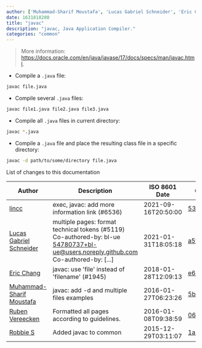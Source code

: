 ```yaml
---
author: ['Muhammad-Sharif Moustafa', 'Lucas Gabriel Schneider', 'Eric Chang', 'lincc', 'Robbie S', 'Ruben Vereecken']
date: 1631818200
title: "javac"
description: "javac, Java Application Compiler."
categories: "common"
---
```

> More information: <https://docs.oracle.com/en/java/javase/17/docs/specs/man/javac.html>.

- Compile a `.java` file:

```bash
javac file.java
```

- Compile several `.java` files:

```bash
javac file1.java file2.java file3.java
```

- Compile all `.java` files in current directory:

```bash
javac *.java
```

- Compile a `.java` file and place the resulting class file in a specific directory:

```bash
javac -d path/to/some/directory file.java
```
List of changes to this documentation


Author | Description | ISO 8601 Date | GitHub link
------|-----|-----|-----
[lincc](mailto:46962923+blueskyson@users.noreply.github.com) | exec, javac: add more information link (#6536) | 2021-09-16T20:50:00 | [53bb0828896b](https://github.com/tldr-pages/tldr/commit/53bb0828896bfcca7b5ce118fe241ef20c7a6fb0)
[Lucas Gabriel Schneider](mailto:casdpa@gmail.com) | multiple pages: format technical tokens (#5119) Co-authored-by: bl-ue <54780737+bl-ue@users.noreply.github.com> Co-authored-by: [...] | 2021-01-31T18:05:18 | [a5fe31bc47ae](https://github.com/tldr-pages/tldr/commit/a5fe31bc47aece3efa5e66b52b3cf384f27d5d72)
[Eric Chang](mailto:ericchang2017@u.northwestern.edu) | javac: use 'file' instead of 'filename' (#1945) | 2018-01-28T12:09:13 | [e61d6a6ef740](https://github.com/tldr-pages/tldr/commit/e61d6a6ef7406930f78a8ba7ba9d9a3e93bf9cec)
[Muhammad-Sharif Moustafa](mailto:mshmoustafa@gmail.com) | javac: add -d and multiple files examples | 2016-01-27T06:23:26 | [5bbfd2601d49](https://github.com/tldr-pages/tldr/commit/5bbfd2601d49c54b2c995c59fd1d80d37f37d9f0)
[Ruben Vereecken](mailto:rubenvereecken@gmail.com) | Formatted all pages according to guidelines. | 2016-01-08T09:38:59 | [066582e8eab5](https://github.com/tldr-pages/tldr/commit/066582e8eab57bce9861cc8d379e158d61f1cc95)
[Robbie S](mailto:robbie@selwynsoftware.com) | Added javac to common | 2015-12-29T03:11:07 | [1a71ade49c67](https://github.com/tldr-pages/tldr/commit/1a71ade49c67e4eca8a0df4c33a9b94bde4e56da)


